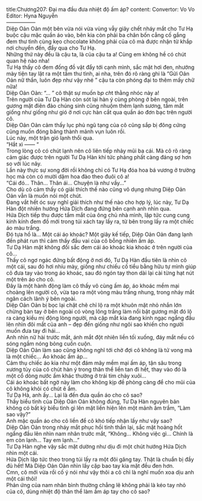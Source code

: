 title:Chương207: Đại ma đầu đưa nhiệt độ ấm áp?
content:
Convertor: Vo Vo<br>Editor: Hyna Nguyễn<br>—————–<br>Diệp Oản Oản một bên vừa nói vừa vùng vẫy giãy chết nháy mắt cho Tư Hạ buộc cậu mặc quần áo vào, bên kia còn phải ba chân bốn cẳng cố gắng đem thư tình cùng kẹo chocolate không phải của cô mà được nhận từ khắp nơi chuyển đến, đẩy qua cho Tư Hạ.<br>Những thứ này đều là cậu ta, là của cậu ta a! Cùng em không hề có chút quan hệ nào nha!<br>Tư Hạ thấy cô đem đống đồ vật đẩy tới cạnh mình, sắc mặt hơi đen, nhướng mày tiện tay lật ra một tấm thư tình, ai nha, trên đó rõ ràng ghi là “Gửi Oản Oản nữ thần, luôn đẹp như vậy nhé ” cậu ta còn phóng đại to thêm mấy chữ nữa!<br>Diệp Oản Oản: “… ” cô thật sự muốn b*p ch*t thằng nhóc này a!<br>Trên người của Tư Dạ Hàn còn sót lại hàn ý cùng phòng ở bên ngoài, trên gương mặt điên đảo chúng sinh cũng nhuộm thêm lạnh sương, tầm mắt giống như giống như gió ở nơi cực hàn cắt qua quần áo đơn bạc trên người cô.<br>Diệp Oản Oản cảm thấy lục phủ ngũ tạng của cô cũng sắp bị đông cứng cũng muốn đóng băng thành mảnh vụn luôn rồi.<br>Lúc này, một trận gió lạnh thổi qua.<br>“Hắt xì —— “<br>Trong lòng cô có chút lạnh nên cô liên tiếp nhảy mũi ba cái. Mà cô rõ ràng cảm giác được trên người Tư Dạ Hàn khí tức phảng phất càng đáng sợ hơn so với lúc nãy.<br>Lần này thực sự xong đời rồi không chỉ có Tư Hạ đóa hoa bá vương ở trường học mà còn có mười dặm hoa đào theo đuôi cô a!<br>“Cái đó… Thân… Thân ái… Chuyện là như vầy…”<br>Cho dù cô cảm thấy có giải thích thế nào cũng vô dụng nhưng Diệp Oản Oản vẫn là muốn nói một chút.<br>Đang vắt hết óc suy nghĩ giải thích như thế nào cho hợp lý, lúc này, Tư Dạ Hàn đột nhiên hướng Hứa Dịch đang đứng bên cạnh anh nhìn qua.<br>Hứa Dịch tiếp thu được tầm mắt của ông chủ nhà mình, lập tức cung cung kính kính đem đồ mới trong túi xách tay lấy ra, từ bên trong lấy ra một chiếc áo màu trắng.<br>Đó tựa hồ là… Một cái áo khoác? Một giây kế tiếp, Diệp Oản Oản đang lạnh đến phát run thì cảm thấy đầu vai của cô bỗng nhiên ấm áp.<br>Tư Dạ Hàn mặt không đổi sắc đem cái áo khoác kia khoác ở trên người của cô…<br>Thấy cô ngơ ngác đứng bất động ở nơi đó, Tư Dạ Hàn đầu tiên là nhìn cô một cái, sau đó hơi nhíu mày, giống như chiếu cố tiểu bằng hữu tự mình giúp cô đưa tay vào trong áo khoác, sau đó ngón tay thon dài lại cài từng hạt nút một trên áo cho cô.<br>Đây là một hành động làm cô thấy vô cùng ấm áp, áo khoác mềm mại choàng lên người cô, vừa tạo ra một vòng màu trắng nhung, trong nháy mắt ngăn cách lãnh ý bên ngoài.<br>Diệp Oản Oản bị bọc lại chặt chẽ chỉ lộ ra một khuôn mặt nhỏ nhắn lớn chừng bàn tay ở bên ngoài có vòng lông trắng làm nổi bật gương mặt đó lộ ra càng kiều mị động lòng người, mà cặp mắt kia đang kinh ngạc ngẩng đầu lên nhìn đôi mắt của anh – đẹp đến giống như ngôi sao khiến cho người muốn đưa tay đi hái…<br>Anh nhìn nữ hài trước mắt, ánh mắt đột nhiên liền tối xuống, đáy mắt nếu có sóng ngầm nóng bỏng cuồn cuộn.<br>Diệp Oản Oản làm sao cũng không nghĩ tới chờ đợi cô không là tử vong mà là một chiếc… Áo khoác ấm áp…<br>Cảm thụ chiếc áo kia như một đám mây mềm mại ấm áp, tận sâu trong xương tủy của cô chút hàn ý trong thân thể liền tan đi hết, thay vào đó là một cổ dòng nước ấm khác thường ở trái tim chảy xuôi…<br>Cái áo khoác bất ngờ này làm cho không kịp đề phòng càng để cho mũi của cô không khỏi có chút ê ẩm.<br>Tư Dạ Hà, anh ấy… Lại là đến đưa quần áo cho cô sao?<br>Thấy biểu tình của Diệp Oản Oản không đúng, Tư Dạ Hàn nguyên bản không có bất kỳ biểu tình gì lên mặt liền hiện lên một mảnh âm trầm, “Làm sao vậy?”<br>Anh mặc quần áo cho cô liền để cô khó tiếp nhận lấy như vậy sao?<br>Diệp Oản Oản trong nháy mắt phục hồi tinh thần lại, sắc mặt hoảng hốt ngẩng đầu lên nhìn nam nhân trước mắt, “Không… Không việc gì… Chính là em còn lạnh… Tay em lạnh…”<br>Tư Dạ Hàn nghe vậy sắc mặt dường như dịu đi một chút hướng Hứa Dịch nhìn một cái.<br>Hứa Dịch lập tức theo trong túi lấy ra một đôi găng tay. Thật là chuẩn bị đầy đủ hết! Mà Diệp Oản Oản nhìn lấy cặp bao tay kia mặt đều đen hơn.<br>Cmn, cô mới vừa rồi cố ý nói như vậy thôi a cô chỉ là nghĩ muốn xoa dịu anh một cái thôi!<br>Phản ứng của nam nhân bình thường chẳng lẽ không phải là kéo tay nhỏ của cô, dùng nhiệt độ thân thể làm ấm áp tay cho cô sao?